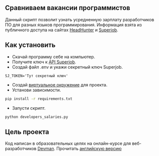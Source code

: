 ## Сравниваем вакансии программистов

Данный скрипт позволит узнать усредненную зарплату разработчиков ПО для разных языков программирования.
Информация взята из публичного доступа на сайтах [HeadHunter](HH.ruhttps://hh.ru) и [Superjob](https://superjob.ru).

## Как установить

- Скачай программу себе на компьютер.
- Получите ключ к [API Superjob](https://api.superjob.ru).
- Создай файл .env и укажи секретный ключ Superjob.
```buildoutcfg
SJ_TOKEN='Тут секретный ключ'
```
- Создай [виртуальное окружение](https://python-scripts.com/virtualenv) для проекта.
- Установи зависимости.
```bash
pip install -r requirements.txt
```
- Запусти скрипт.
```bash
python developers_salaries.py
```
## Цель проекта

Код написан в образовательных целях на онлайн-курсе для веб-разработчиков [Devman](https://dvmn.org).
Прочитать [английскую версию](https://github.com/Staskosh/Avarage_developers_salaries/blob/main/README_ENG.md)